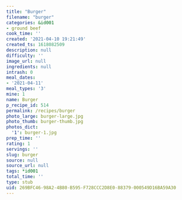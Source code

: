 ```yaml
---
title: "Burger"
filename: "burger"
categories: &id001
- ground beef
cook_time: ''
created: '2021-04-10 19:21:49'
created_ts: 1618082509
description: null
difficulty: ''
image_url: null
ingredients: null
intrash: 0
meal_dates:
- '2021-04-11'
meal_types: '3'
mine: 1
name: Burger
p_recipe_id: 514
permalink: /recipes/burger
photo_large: burger-large.jpg
photo_thumb: burger-thumb.jpg
photos_dict:
  '1': burger-1.jpg
prep_time: ''
rating: 1
servings: ''
slug: burger
source: null
source_url: null
tags: *id001
total_time: ''
type: stub
uid: 269BFC46-98A2-4B80-B595-F728CCC2D8E0-88379-000549D16BA59A30
---
```

<div class="large-8 medium-7 columns" id="writeup">	</div><!-- #writeup -->
</div><!-- #row-one -->
<div class="row" id="row-two">	<div class="medium-4 small-5 columns" id="ingredients">	</div>	<div class="medium-6 small-7 columns" id="directions">	</div>